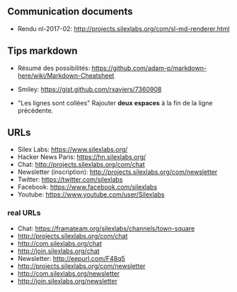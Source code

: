 ## Communication documents

- Rendu nl-2017-02: http://projects.silexlabs.org/com/sl-md-renderer.html

## Tips markdown

 - Résumé des possibilités: https://github.com/adam-p/markdown-here/wiki/Markdown-Cheatsheet
 - Smiley: https://gist.github.com/rxaviers/7360908
 
 - "Les lignes sont collées" Rajouter **deux espaces** à la fin de la ligne précédente.

## URLs

- Silex Labs: https://www.silexlabs.org/
- Hacker News Paris: https://hn.silexlabs.org/
- Chat: http://projects.silexlabs.org/com/chat
- Newsletter (inscription): http://projects.silexlabs.org/com/newsletter
- Twitter: https://twitter.com/silexlabs
- Facebook: https://www.facebook.com/silexlabs
- Youtube: https://www.youtube.com/user/Silexlabs

### real URLs

- Chat: https://framateam.org/silexlabs/channels/town-square
 - http://projects.silexlabs.org/com/chat
 - http://com.silexlabs.org/chat
 - http://join.silexlabs.org/chat
- Newsletter: http://eepurl.com/F48q5
 - http://projects.silexlabs.org/com/newsletter
 - http://com.silexlabs.org/newsletter
 - http://join.silexlabs.org/newsletter
